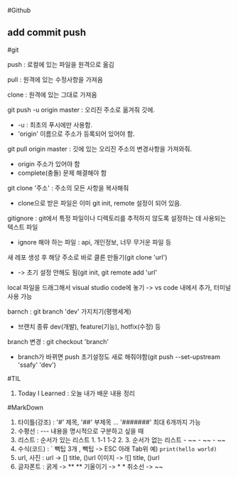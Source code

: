 #Github
## add commit push
#git

push : 로컬에 있는 파일을 원격으로 옮김

pull : 원격에 있는 수정사항을 가져옴

clone : 원격에 있는 그대로 가져옴

git push -u origin master : 오리진 주소로 옮겨줘 깃에.
* -u : 최초의 푸시에만 사용함.
* 'origin' 이름으로 주소가 등록되어 있어야 함.

git pull origin master : 깃에 있는 오리진 주소의 변경사항을 가져와줘.
* origin 주소가 있어야 함
* complete(충돌) 문제 해결해야 함

git clone '주소' : 주소의 모든 사항을 복사해줘
* clone으로 받은 파일은 이미 git init, remote 설정이 되어 있음.

gitignore : git에서 특정 파일이나 디렉토리를 추적하지 않도록 설정하는 데 사용되는 텍스트 파일
* ignore 해야 하는 파일 : api, 개인정보, 너무 무거운 파일 등

새 레포 생성 후 해당 주소로 바로 클론 만들기(git clone 'url')
* -> 초기 설정 안해도 됨(git init, git remote add 'url'

local 파일을 드래그해서 visual studio code에 놓기 -> vs code 내에서 추가, 터미널 사용 가능

barnch : git branch 'dev' 가지치기(평행세계)
* 브랜치 종류 dev(개발), feature(기능), hotfix(수정) 등

branch 변경 : git checkout 'branch'
* branch가 바뀌면 push 초기설정도 새로 해줘야함(git push --set-upstream 'ssafy' 'dev')



#TIL

1. Today I Learned : 오늘 내가 배운 내용 정리



#MarkDown

1. 타이틀(강조) : '#' 제목, '##' 부제목 ... '#######' 최대 6개까지 가능
2. 수평선 : --- 내용을 명시적으로 구분하고 싶을 때
3. 리스트 : 순서가 있는 리스트
            1.
              1-1
              1-2
            2.
            3.
            순서가 없는 리스트
            - ~~
                - ~~
                - ~~
4. 수식(코드) : ` 빽팁 3개 , 빽팁 -> ESC 아래 Tab위
예) ```print(hello world)```
5. url, 사진 : url -> [] title, ()url
        이미지 -> ![] title, ()url
6. 글자폰트 : 굵게 -> ** **
            기울이기 -> * *
            취소선 -> ~~ 
